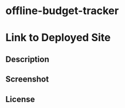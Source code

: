 # offline-budget-tracker



# Link to Deployed Site



## Description



## Screenshot


## License



